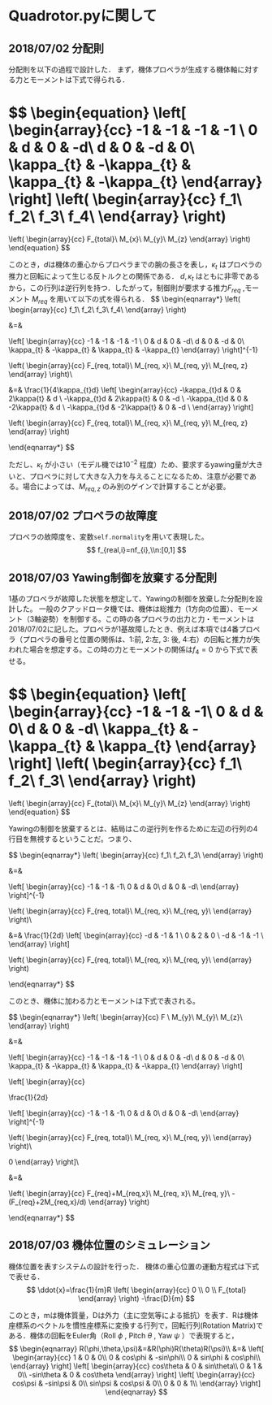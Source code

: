 # Quadrotor.pyに関して

## 2018/07/02 分配則

分配則を以下の過程で設計した．
まず，機体プロペラが生成する機体軸に対する力とモーメントは下式で得られる．

$$
\begin{equation}
\left[
\begin{array}{cc}
-1 & -1 & -1 & -1 \\
0 & d & 0 & -d\\
d & 0 & -d & 0\\
\kappa_{t} & -\kappa_{t} & \kappa_{t} & -\kappa_{t}
\end{array}
\right]
\left(
\begin{array}{cc}
f_1\\
f_2\\
f_3\\
f_4\\
\end{array}
\right)
=
\left(
  \begin{array}{cc}
  F_{total}\\
  M_{x}\\
  M_{y}\\
  M_{z}
  \end{array}
\right)
\end{equation}
$$

このとき，$d$は機体の重心からプロペラまでの腕の長さを表し，$\kappa_{t}$ はプロペラの推力と回転によって生じる反トルクとの関係である．
$d, \kappa_{t}$ はともに非零であるから，この行列は逆行列を持つ．したがって，制御則が要求する推力$F_{req}$ ,モーメント $M_{req}$ を用いて以下の式を得られる．
$$
\begin{eqnarray*}
\left(
\begin{array}{cc}
f_1\\
f_2\\
f_3\\
f_4\\
\end{array}
\right)

&=&

\left[
\begin{array}{cc}
-1 & -1 & -1 & -1 \\
0 & d & 0 & -d\\
d & 0 & -d & 0\\
\kappa_{t} & -\kappa_{t} & \kappa_{t} & -\kappa_{t}
\end{array}
\right]^{-1}

\left(
  \begin{array}{cc}
  F_{req, total}\\
  M_{req, x}\\
  M_{req, y}\\
  M_{req, z}
  \end{array}
\right)\\

&=&
\frac{1}{4\kappa_{t}d}
\left[
  \begin{array}{cc}
    -\kappa_{t}d & 0 & 2\kappa{t}   &  d \\
    -\kappa_{t}d &  2\kappa{t} & 0  & -d \\
    -\kappa_{t}d & 0 & -2\kappa{t}  &  d \\
    -\kappa_{t}d & -2\kappa{t} & 0  & -d \\
  \end{array}
\right]

\left(
  \begin{array}{cc}
  F_{req, total}\\
  M_{req, x}\\
  M_{req, y}\\
  M_{req, z}
  \end{array}
\right)

\end{eqnarray*}
$$

ただし、$\kappa_{t}$ が小さい（モデル機では$10^{-2}$ 程度）ため、要求するyawing量が大きいと、プロペラに対して大きな入力を与えることになるため、注意が必要である。場合によっては、$M_{req, z}$ のみ別のゲインで計算することが必要。

## 2018/07/02 プロペラの故障度
プロペラの故障度を、変数`self.normality`を用いて表現した。
$$
f_{real,i}=nf_{i},\\n:[0,1]
$$

## 2018/07/03 Yawing制御を放棄する分配則
1基のプロペラが故障した状態を想定して、Yawingの制御を放棄した分配則を設計した。
一般のクアッドロータ機では、機体は総推力（1方向の位置）、モーメント（3軸姿勢）を制御する。この時の各プロペラの出力と力・モーメントは2018/07/02に記した。プロペラが1基故障したとき、例えば本項では4番プロペラ（プロペラの番号と位置の関係は、1:前, 2:左, 3: 後, 4:右）の回転と推力が失われた場合を想定する。この時の力とモーメントの関係は$f_{4}=0$ から下式で表せる。

$$
\begin{equation}
\left[
\begin{array}{cc}
-1 & -1 & -1\\
0 & d & 0\\
d & 0 & -d\\
\kappa_{t} & -\kappa_{t} & \kappa_{t}
\end{array}
\right]
\left(
\begin{array}{cc}
f_1\\
f_2\\
f_3\\
\end{array}
\right)
=
\left(
  \begin{array}{cc}
  F_{total}\\
  M_{x}\\
  M_{y}\\
  M_{z}
  \end{array}
\right)
\end{equation}
$$

Yawingの制御を放棄するとは、結局はこの逆行列を作るために左辺の行列の4行目を無視するということだ。つまり、

$$
\begin{eqnarray*}
\left(
\begin{array}{cc}
f_1\\
f_2\\
f_3\\
\end{array}
\right)

&=&

\left[
\begin{array}{cc}
-1 & -1 & -1\\
0 & d & 0\\
d & 0 & -d\\
\end{array}
\right]^{-1}

\left(
  \begin{array}{cc}
  F_{req, total}\\
  M_{req, x}\\
  M_{req, y}\\
  \end{array}
\right)\\

&=&
\frac{1}{2d}
\left[
  \begin{array}{cc}
    -d & -1 &  1 \\
    0  &  2 &  0 \\
    -d & -1 & -1 \\
  \end{array}
\right]

\left(
  \begin{array}{cc}
  F_{req, total}\\
  M_{req, x}\\
  M_{req, y}\\
  \end{array}
\right)

\end{eqnarray*}
$$

このとき、機体に加わる力とモーメントは下式で表される。

$$
\begin{eqnarray*}
\left(
\begin{array}{cc}
F    \\
M_{y}\\
M_{y}\\
M_{z}\\
\end{array}
\right)

&=&

\left[
\begin{array}{cc}
-1 & -1 & -1 & -1 \\
0 & d & 0 & -d\\
d & 0 & -d & 0\\
\kappa_{t} & -\kappa_{t} & \kappa_{t} & -\kappa_{t}
\end{array}
\right]

\left[
\begin{array}{cc}

\frac{1}{2d}

\left[
\begin{array}{cc}
-1 & -1 & -1\\
0 & d & 0\\
d & 0 & -d\\
\end{array}
\right]^{-1}

\left(
  \begin{array}{cc}
  F_{req, total}\\
  M_{req, x}\\
  M_{req, y}\\
  \end{array}
\right)\\

0
\end{array}
\right]\\

&=&

\left(
  \begin{array}{cc}
  F_{req}+M_{req,x}\\
  M_{req, x}\\
  M_{req, y}\\
  -(F_{req}+2M_{req,x}/d)
  \end{array}
\right)

\end{eqnarray*}
$$

## 2018/07/03 機体位置のシミュレーション
機体位置を表すシステムの設計を行った．
機体の重心位置の運動方程式は下式で表せる．
$$
\ddot{x}=\frac{1}{m}R
\left(
\begin{array}{cc}
0 \\
0 \\
F_{total}
\end{array}
\right)
-\frac{D}{m}
$$

このとき，mは機体質量，Dは外力（主に空気等による抵抗）を表す．Rは機体座標系のベクトルを慣性座標系に変換する行列で，回転行列(Rotation Matrix)である．機体の回転をEuler角（Roll  $\phi$ , Pitch $\theta$ , Yaw $\psi$ ）で表現すると，
$$
\begin{eqnarray}
R(\phi,\theta,\psi)&=&R(\phi)R(\theta)R(\psi)\\
&=&
\left[
\begin{array}{cc}
1 & 0 & 0\\
0 & cos\phi & -sin\phi\\
0 & sin\phi & cos\phi\\
\end{array}
\right]
\left[
\begin{array}{cc}
cos\theta & 0 & sin\theta\\
0 & 1 & 0\\
-sin\theta & 0 & cos\theta
\end{array}
\right]
\left[
\begin{array}{cc}
cos\psi & -sin\psi & 0\\
sin\psi & cos\psi  & 0\\
0 & 0 & 1\\
\end{array}
\right]
\end{eqnarray}
$$
